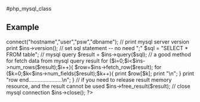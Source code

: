 #php_mysql_class


## Example
  <?php  
    require("mysql.inc.php");
  
  // inital object ins as mysql class  
    $ins = new mysql;  
  
  // connect to mysql server  
    $ins->connect("hostname","user","psw","dbname");  
  
  // print mysql server version  
    print $ins->version();  
  
  // set sql statement -- no need ";"  
    $sql = "SELECT * FROM table";  
  
  // mysql query  
    $result = $ins->query($sql);  
  
  // a good method for fetch data from mysql query result  
    for ($i=0;$i<$ins->num_rows($result);$i++){  
      $row=$ins->fetch_row($result);  
      for ($k=0;$k<$ins->num_fields($result);$k++){  
        print $row[$k];  
        print "\n";  
      }  
      print "row end......................\n";  
    }  
  
  // if you need to release result memory resource, and the result cannot be used  
    $ins->free_result($result);  
  
  // close mysql connection  
    $ins->close();  
?>  

